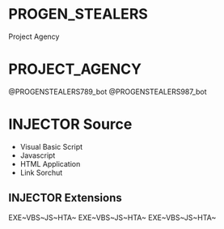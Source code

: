 # PROGEN_STEALERS
Project Agency
# PROJECT_AGENCY
@PROGENSTEALERS789_bot
@PROGENSTEALERS987_bot
# INJECTOR Source
* Visual Basic Script
* Javascript
* HTML Application
* Link Sorchut
## INJECTOR Extensions ##
EXE~VBS~JS~HTA~
EXE~VBS~JS~HTA~
EXE~VBS~JS~HTA~
